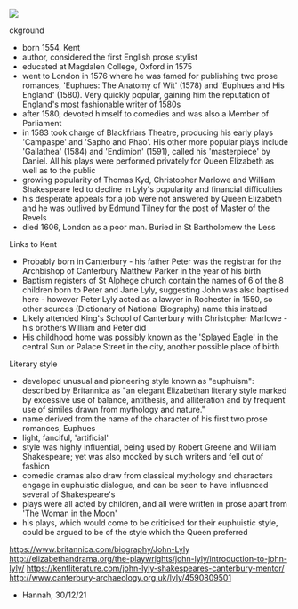 <a href="https://juncture-digital.org"><img src="https://juncture-digital.org/images/ve-button.png"></a>

<param ve-config title="John Lyly" author="Hannah Jennison and Michelle Crowther" layout="vtl" banner="/images/banners/16c.jpg"> 

<param ve-entity eid="Q29303" aliases="Canterbury"> 

ckground 

- born 1554, Kent
- author, considered the first English prose stylist
- educated at Magdalen College, Oxford in 1575
- went to London in 1576 where he was famed for publishing two prose romances, 'Euphues: The Anatomy of Wit' (1578) and 'Euphues and His England' (1580). Very quickly popular, gaining him the reputation of England's most fashionable writer of 1580s
- after 1580, devoted himself to comedies and was also a Member of Parliament
- in 1583 took charge of Blackfriars Theatre, producing his early plays 'Campaspe' and 'Sapho and Phao'. His other more popular plays include 'Gallathea' (1584) and 'Endimion' (1591), called his 'masterpiece' by Daniel. All his plays were performed privately for Queen Elizabeth as well as to the public
- growing popularity of Thomas Kyd, Christopher Marlowe and William Shakespeare led to decline in Lyly's popularity and financial difficulties
- his desperate appeals for a job were not answered by Queen Elizabeth and he was outlived by Edmund Tilney for the post of Master of the Revels
- died 1606, London as a poor man. Buried in St Bartholomew the Less

Links to Kent

- Probably born in Canterbury - his father Peter was the registrar for the Archbishop of Canterbury Matthew Parker in the year of his birth 
- Baptism registers of St Alphege church contain the names of 6 of the 8 children born to Peter and Jane Lyly, suggesting John was also baptised here - however Peter Lyly acted as a lawyer in Rochester in 1550, so other sources (Dictionary of National Biography) name this instead
- Likely attended King's School of Canterbury with Christopher Marlowe - his brothers William and Peter did
- His childhood home was possibly known as the 'Splayed Eagle' in the central Sun or Palace Street in the city, another possible place of birth

Literary style

- developed unusual and pioneering style known as "euphuism": described by Britannica as "an elegant Elizabethan literary style marked by excessive use of balance, antithesis, and alliteration and by frequent use of similes drawn from mythology and nature."
- name derived from the name of the character of his first two prose romances, Euphues
- light, fanciful, 'artificial'
- style was highly influential, being used by Robert Greene and William Shakespeare; yet was also mocked by such writers and fell out of fashion
- comedic dramas also draw from classical mythology and characters engage in euphuistic dialogue, and can be seen to have influenced several of Shakespeare's
- plays were all acted by children, and all were written in prose apart from 'The Woman in the Moon' 
- his plays, which would come to be criticised for their euphuistic style, could be argued to be of the style which the Queen preferred

https://www.britannica.com/biography/John-Lyly
http://elizabethandrama.org/the-playwrights/john-lyly/introduction-to-john-lyly/
https://kentliterature.com/john-lyly-shakespeares-canterbury-mentor/
http://www.canterbury-archaeology.org.uk/lyly/4590809501

- Hannah, 30/12/21
